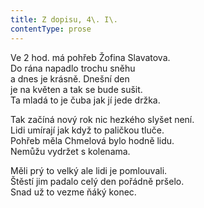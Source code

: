 ```yaml
---
title: Z dopisu, 4\. I\.
contentType: prose
---
```


Ve 2 hod. má pohřeb Žofina Slavatova.  
Do rána napadlo trochu sněhu  
a dnes je krásně. Dnešní den  
je na květen a tak se bude sušit.  
Ta mladá to je čuba jak jí jede držka.

Tak začíná nový rok nic hezkého slyšet není.  
Lidi umírají jak když to paličkou tluče.  
Pohřeb měla Chmelová bylo hodně lidu.  
Nemůžu vydržet s kolenama.

Měli prý to velký ale lidi je pomlouvali.  
Štěstí jim padalo celý den pořádně pršelo.  
Snad už to vezme ňáký konec.
